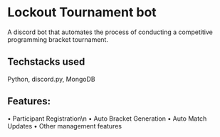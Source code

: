 # Lockout Tournament bot
A discord bot that automates the process of conducting a competitive programming bracket tournament.
## Techstacks used
Python, discord.py, MongoDB
## Features:
•	Participant Registration\n
•	Auto Bracket Generation
•	Auto Match Updates
•	Other management features
